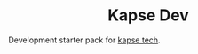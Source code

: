 <h1 align="center">Kapse Dev</h1>

Development starter pack for [kapse tech](https://github.com/kaapsey). 